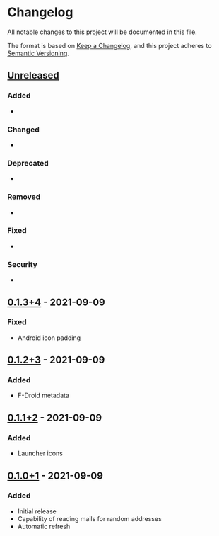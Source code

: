 # Changelog

All notable changes to this project will be documented in this file.

The format is based on [Keep a Changelog](https://keepachangelog.com/en/1.0.0/),
and this project adheres to [Semantic Versioning](https://semver.org/spec/v2.0.0.html).

## [Unreleased]

### Added

- 

### Changed

- 

### Deprecated

- 

### Removed

- 

### Fixed

- 

### Security

- 

## [0.1.3+4] - 2021-09-09

### Fixed

- Android icon padding

## [0.1.2+3] - 2021-09-09

### Added

- F-Droid metadata

## [0.1.1+2] - 2021-09-09

### Added

- Launcher icons

## [0.1.0+1] - 2021-09-09

### Added

- Initial release
- Capability of reading mails for random addresses
- Automatic refresh

[Unreleased]: https://gitlab.com/TheOneWithTheBraid/guerrilla_mail/-/compare/0.1.3+4...main
[0.1.3+4]: https://gitlab.com/TheOneWithTheBraid/guerrilla_mail/-/tags/0.1.2+3
[0.1.2+3]: https://gitlab.com/TheOneWithTheBraid/guerrilla_mail/-/tags/0.1.2+3
[0.1.1+2]: https://gitlab.com/TheOneWithTheBraid/guerrilla_mail/-/tags/0.1.1+2
[0.1.0+1]: https://gitlab.com/TheOneWithTheBraid/guerrilla_mail/-/tags/0.1.0+1
